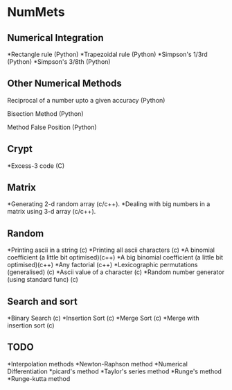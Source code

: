 NumMets
=======

Numerical Integration
-------------
*Rectangle rule (Python)
*Trapezoidal rule (Python)
*Simpson's 1/3rd (Python)
*Simpson's 3/8th (Python)

Other Numerical Methods
-------------
Reciprocal of a number upto a given accuracy (Python)

Bisection Method (Python)

Method False Position (Python)

Crypt
------------
*Excess-3 code (C)

Matrix
------------
*Generating 2-d random array (c/c++).
*Dealing with big numbers in a matrix using 3-d array (c/c++).

Random
------------
*Printing ascii in a string (c)
*Printing all ascii characters (c)
*A binomial coefficient (a little bit optimised)(c++)
*A big binomial coefficient (a little bit optimised)(c++)
*Any factorial (c++)
*Lexicographic permutations (generalised) (c)
*Ascii value of a character (c)
*Random number generator (using standard func) (c)
 
 

Search and sort
--------------
*Binary Search (c)
*Insertion Sort (c)
*Merge Sort (c)
*Merge with insertion sort (c)


TODO
---------------
*Interpolation methods
*Newton-Raphson method
*Numerical Differentiation
*picard's method
*Taylor's series method
*Runge's method
*Runge-kutta method
